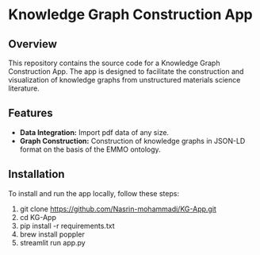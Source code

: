 # Knowledge Graph Construction App

## Overview
This repository contains the source code for a Knowledge Graph Construction App. The app is designed to facilitate the construction and visualization of knowledge graphs from unstructured materials science literature.

## Features
- **Data Integration:** Import pdf data of any size.
- **Graph Construction:** Construction of knowledge graphs in JSON-LD format on the basis of the EMMO ontology.

## Installation
To install and run the app locally, follow these steps:

1. git clone https://github.com/Nasrin-mohammadi/KG-App.git
2. cd KG-App
3. pip install -r requirements.txt
4. brew install poppler
5. streamlit run app.py
